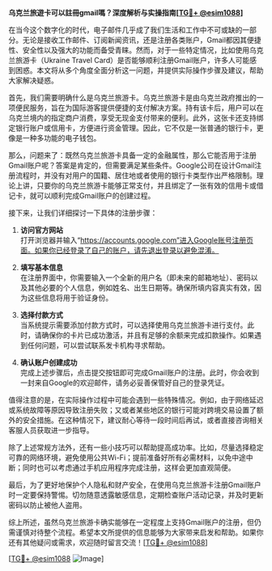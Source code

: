 **乌克兰旅遊卡可以註冊gmail嗎？深度解析与实操指南[[TG💪+ @esim1088](https://t.me/s/esim1088)]**

在当今这个数字化的时代，电子邮件几乎成了我们生活和工作中不可或缺的一部分。无论是接收工作邮件、订阅新闻资讯，还是注册各类账户，Gmail都因其便捷性、安全性以及强大的功能而备受青睐。然而，对于一些特定情况，比如使用乌克兰旅游卡（Ukraine Travel Card）是否能够顺利注册Gmail账户，许多人可能感到困惑。本文将从多个角度全面分析这一问题，并提供实际操作步骤及建议，帮助大家解决疑惑。

首先，我们需要明确什么是乌克兰旅游卡。乌克兰旅游卡是由乌克兰政府推出的一项便民服务，旨在为国际游客提供便捷的支付解决方案。持有该卡后，用户可以在乌克兰境内的指定商户消费，享受无现金支付带来的便利。此外，这张卡还支持绑定银行账户或信用卡，方便进行资金管理。因此，它不仅是一张普通的银行卡，更像是一种多功能的电子钱包。

那么，问题来了：既然乌克兰旅游卡具备一定的金融属性，那么它能否用于注册Gmail账户呢？答案是肯定的，但需要满足某些条件。Google公司在设计Gmail注册流程时，并没有对用户的国籍、居住地或者使用的银行卡类型作出严格限制。理论上讲，只要你的乌克兰旅游卡能够正常支付，并且绑定了一张有效的信用卡或借记卡，就可以顺利完成Gmail账户的创建过程。

接下来，让我们详细探讨一下具体的注册步骤：

1. **访问官方网站**  
   打开浏览器并输入“https://accounts.google.com”进入Google账号注册页面。如果你已经登录了自己的账户，请先退出登录以避免混淆。

2. **填写基本信息**  
   在注册界面中，你需要输入一个全新的用户名（即未来的邮箱地址）、密码以及其他必要的个人信息，例如姓名、出生日期等。确保所填内容真实有效，因为这些信息将用于验证身份。

3. **选择付款方式**  
   当系统提示需要添加付款方式时，可以选择使用乌克兰旅游卡进行支付。此时，请确保你的卡片已成功激活，并且有足够的余额来完成扣款操作。如果遇到任何问题，可以尝试联系发卡机构寻求帮助。

4. **确认账户创建成功**  
   完成上述步骤后，点击提交按钮即可完成Gmail账户的注册。此时，你会收到一封来自Google的欢迎邮件，请务必妥善保管好自己的登录凭证。

值得注意的是，在实际操作过程中可能会遇到一些特殊情况。例如，由于网络延迟或系统故障等原因导致注册失败；又或者某些地区的银行可能对跨境交易设置了额外的安全措施。在这种情况下，建议耐心等待一段时间后再试，或者直接咨询相关客服人员获取进一步指导。

除了上述常规方法外，还有一些小技巧可以帮助提高成功率。比如，尽量选择稳定可靠的网络环境，避免使用公共Wi-Fi；提前准备好所有必需材料，以免中途中断；同时也可以考虑通过手机应用程序完成注册，这样会更加直观简便。

最后，为了更好地保护个人隐私和财产安全，在使用乌克兰旅游卡注册Gmail账户时一定要保持警惕。切勿随意透露敏感信息，定期检查账户活动记录，并及时更新密码以防止被他人盗用。

综上所述，虽然乌克兰旅游卡确实能够在一定程度上支持Gmail账户的注册，但仍需谨慎对待整个流程。希望本文所提供的信息能够为大家带来启发和帮助。如果你还有其他疑问或需求，欢迎随时留言交流！[[TG💪+ @esim1088](https://t.me/s/esim1088)]

[[TG💪+ @esim1088](https://t.me/s/esim1088) ![Image](https://i.postimg.cc/4NQfJmqS/Snipaste-2025-05-13-00-14-12.png)]